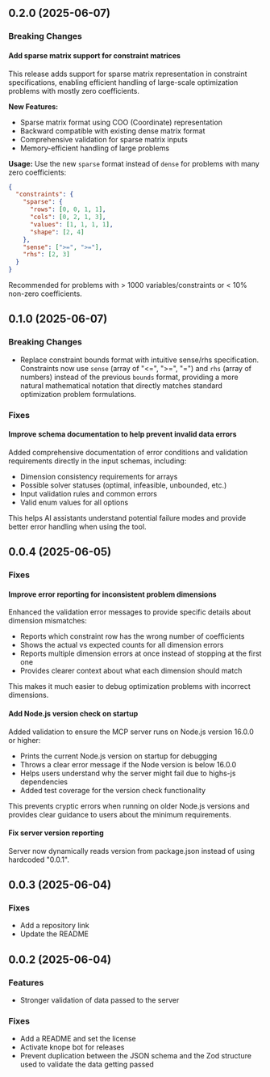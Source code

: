 ## 0.2.0 (2025-06-07)

### Breaking Changes

#### Add sparse matrix support for constraint matrices

This release adds support for sparse matrix representation in constraint specifications, enabling efficient handling of large-scale optimization problems with mostly zero coefficients.

**New Features:**

- Sparse matrix format using COO (Coordinate) representation
- Backward compatible with existing dense matrix format
- Comprehensive validation for sparse matrix inputs
- Memory-efficient handling of large problems

**Usage:**
Use the new `sparse` format instead of `dense` for problems with many zero coefficients:

```json
{
  "constraints": {
    "sparse": {
      "rows": [0, 0, 1, 1],
      "cols": [0, 2, 1, 3],
      "values": [1, 1, 1, 1],
      "shape": [2, 4]
    },
    "sense": [">=", ">="],
    "rhs": [2, 3]
  }
}
```

Recommended for problems with > 1000 variables/constraints or < 10% non-zero coefficients.

## 0.1.0 (2025-06-07)

### Breaking Changes

- Replace constraint bounds format with intuitive sense/rhs specification. Constraints now use `sense` (array of "<=", ">=", "=") and `rhs` (array of numbers) instead of the previous `bounds` format, providing a more natural mathematical notation that directly matches standard optimization problem formulations.

### Fixes

#### Improve schema documentation to help prevent invalid data errors

Added comprehensive documentation of error conditions and validation requirements directly in the input schemas, including:
- Dimension consistency requirements for arrays
- Possible solver statuses (optimal, infeasible, unbounded, etc.)
- Input validation rules and common errors
- Valid enum values for all options

This helps AI assistants understand potential failure modes and provide better error handling when using the tool.

## 0.0.4 (2025-06-05)

### Fixes

#### Improve error reporting for inconsistent problem dimensions

Enhanced the validation error messages to provide specific details about dimension mismatches:
- Reports which constraint row has the wrong number of coefficients
- Shows the actual vs expected counts for all dimension errors
- Reports multiple dimension errors at once instead of stopping at the first one
- Provides clearer context about what each dimension should match

This makes it much easier to debug optimization problems with incorrect dimensions.

#### Add Node.js version check on startup

Added validation to ensure the MCP server runs on Node.js version 16.0.0 or higher:
- Prints the current Node.js version on startup for debugging
- Throws a clear error message if the Node version is below 16.0.0
- Helps users understand why the server might fail due to highs-js dependencies
- Added test coverage for the version check functionality

This prevents cryptic errors when running on older Node.js versions and provides clear guidance to users about the minimum requirements.

#### Fix server version reporting

Server now dynamically reads version from package.json instead of using hardcoded "0.0.1".

## 0.0.3 (2025-06-04)

### Fixes

- Add a repository link
- Update the README

## 0.0.2 (2025-06-04)

### Features

- Stronger validation of data passed to the server

### Fixes

- Add a README and set the license
- Activate knope bot for releases
- Prevent duplication between the JSON schema and the Zod structure used to validate the data getting passed
